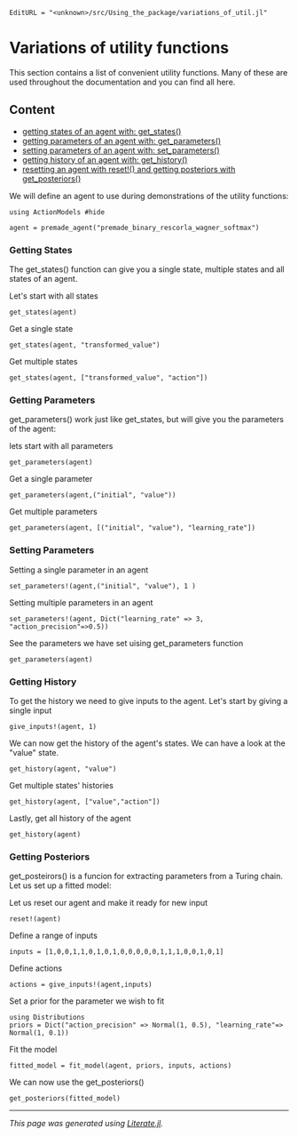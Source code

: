 ```@meta
EditURL = "<unknown>/src/Using_the_package/variations_of_util.jl"
```

# Variations of utility functions

This section contains a list of convenient utility functions. Many of these are used throughout the documentation and you can find all here.

 ## Content
  - [getting states of an agent with: get_states()](#Getting-States)
  - [getting parameters of an agent with: get_parameters()](#Getting-Parameters)
  - [setting parameters of an agent with: set_parameters()](#Setting-Parameters)
  - [getting history of an agent with: get_history()](#Getting-History)
  - [resetting an agent with reset!() and getting posteriors with get_posteriors()](#Getting-Posteriors)

We will define an agent to use during demonstrations of the utility functions:

````@example variations_of_util
using ActionModels #hide

agent = premade_agent("premade_binary_rescorla_wagner_softmax")
````

### Getting States
The get_states() function can give you a single state, multiple states and all states of an agent.

Let's start with all states

````@example variations_of_util
get_states(agent)
````

Get a single state

````@example variations_of_util
get_states(agent, "transformed_value")
````

Get multiple states

````@example variations_of_util
get_states(agent, ["transformed_value", "action"])
````

### Getting Parameters

get\_parameters() work just like get_states, but will give you the parameters of the agent:

lets start with all parameters

````@example variations_of_util
get_parameters(agent)
````

Get a single parameter

````@example variations_of_util
get_parameters(agent,("initial", "value"))
````

Get multiple parameters

````@example variations_of_util
get_parameters(agent, [("initial", "value"), "learning_rate"])
````

### Setting Parameters

Setting a single parameter in an agent

````@example variations_of_util
set_parameters!(agent,("initial", "value"), 1 )
````

Setting multiple parameters in an agent

````@example variations_of_util
set_parameters!(agent, Dict("learning_rate" => 3, "action_precision"=>0.5))
````

See the parameters we have set uising get_parameters function

````@example variations_of_util
get_parameters(agent)
````

### Getting History

To get the history we need to give inputs to the agent. Let's start by giving a single input

````@example variations_of_util
give_inputs!(agent, 1)
````

We can now get the history of the agent's states. We can have a look at the "value" state.

````@example variations_of_util
get_history(agent, "value")
````

Get multiple states' histories

````@example variations_of_util
get_history(agent, ["value","action"])
````

Lastly, get all history of the agent

````@example variations_of_util
get_history(agent)
````

### Getting Posteriors

get\_posteirors() is a funcion for extracting parameters from a Turing chain. Let us set up a fitted model:

Let us reset our agent and make it ready for new input

````@example variations_of_util
reset!(agent)
````

Define a range of inputs

````@example variations_of_util
inputs = [1,0,0,1,1,0,1,0,1,0,0,0,0,0,1,1,1,0,0,1,0,1]
````

Define actions

````@example variations_of_util
actions = give_inputs!(agent,inputs)
````

Set a prior for the parameter we wish to fit

````@example variations_of_util
using Distributions
priors = Dict("action_precision" => Normal(1, 0.5), "learning_rate"=> Normal(1, 0.1))
````

Fit the model

````@example variations_of_util
fitted_model = fit_model(agent, priors, inputs, actions)
````

We can now use the get_posteriors()

````@example variations_of_util
get_posteriors(fitted_model)
````

---

*This page was generated using [Literate.jl](https://github.com/fredrikekre/Literate.jl).*

